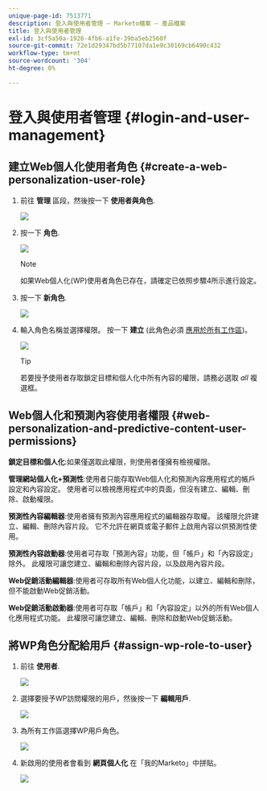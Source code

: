```yaml
---
unique-page-id: 7513771
description: 登入與使用者管理 — Marketo檔案 — 產品檔案
title: 登入與使用者管理
exl-id: 3cf5a50a-1926-4fb6-a1fe-39ba5eb2560f
source-git-commit: 72e1d29347bd5b77107da1e9c30169cb6490c432
workflow-type: tm+mt
source-wordcount: '304'
ht-degree: 0%

---
```


# 登入與使用者管理 {#login-and-user-management}

## 建立Web個人化使用者角色 {#create-a-web-personalization-user-role}

1. 前往 **管理** 區段，然後按一下 **使用者與角色**.

   ![](assets/image2015-4-28-19-3a50-3a49.png)

1. 按一下 **角色**.

   ![](assets/image2015-4-28-19-3a57-3a58.png)

   >[!NOTE]
   >
   >如果Web個人化(WP)使用者角色已存在，請確定已依照步驟4所示進行設定。

1. 按一下 **新角色**.

   ![](assets/three-1.png)

1. 輸入角色名稱並選擇權限。 按一下 **建立** (此角色必須 [應用於所有工作區](/help/marketo/product-docs/administration/users-and-roles/managing-marketo-users.md))。

   ![](assets/four.png)

   >[!TIP]
   >
   >若要授予使用者存取鎖定目標和個人化中所有內容的權限，請務必選取 _all_ 複選框。

## Web個人化和預測內容使用者權限 {#web-personalization-and-predictive-content-user-permissions}

**鎖定目標和個人化**:如果僅選取此權限，則使用者僅擁有檢視權限。

**管理網站個人化+預測性**:使用者只能存取Web個人化和預測內容應用程式的帳戶設定和內容設定。 使用者可以檢視應用程式中的頁面，但沒有建立、編輯、刪除、啟動權限。

**預測性內容編輯器**:使用者擁有預測內容應用程式的編輯器存取權。 該權限允許建立、編輯、刪除內容片段。 它不允許在網頁或電子郵件上啟用內容以供預測性使用。

**預測性內容啟動器**:使用者可存取「預測內容」功能，但「帳戶」和「內容設定」除外。 此權限可讓您建立、編輯和刪除內容片段，以及啟用內容片段。

**Web促銷活動編輯器**:使用者可存取所有Web個人化功能，以建立、編輯和刪除，但不能啟動Web促銷活動。

**Web促銷活動啟動器**:使用者可存取「帳戶」和「內容設定」以外的所有Web個人化應用程式功能。 此權限可讓您建立、編輯、刪除和啟動Web促銷活動。

## 將WP角色分配給用戶 {#assign-wp-role-to-user}

1. 前往 **使用者**.

   ![](assets/image2015-4-29-11-3a31-3a3.png)

1. 選擇要授予WP訪問權限的用戶，然後按一下 **編輯用戶**.

   ![](assets/image2015-4-29-11-3a38-3a46.png)

1. 為所有工作區選擇WP用戶角色。

   ![](assets/seven.png)

1. 新啟用的使用者會看到 **網頁個人化** 在「我的Marketo」中拼貼。

   ![](assets/eight.png)
